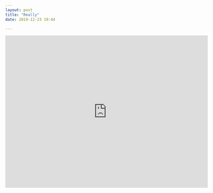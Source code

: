```yaml
---
layout: post
title: "Really"
date: 2019-12-23 19:44

---
```


<iframe src="https://player.vimeo.com/video/381216877" width="640" height="480" frameborder="0" allow="autoplay; fullscreen" allowfullscreen></iframe>
